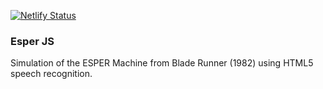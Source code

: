 [![Netlify Status](https://api.netlify.com/api/v1/badges/15bc43e0-0dd7-4a4e-bdae-e230f85fe060/deploy-status)](https://app.netlify.com/sites/esperjs/deploys)

### Esper JS
Simulation of the ESPER Machine from Blade Runner (1982) using HTML5 speech recognition.